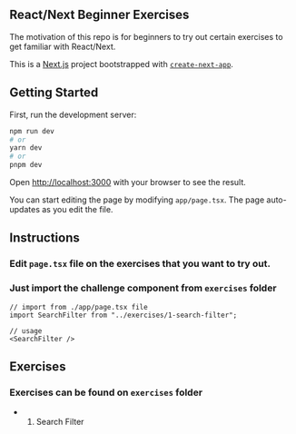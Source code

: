 ## React/Next Beginner Exercises

The motivation of this repo is for beginners to try out certain exercises to get familiar with React/Next.

This is a [Next.js](https://nextjs.org/) project bootstrapped with [`create-next-app`](https://github.com/vercel/next.js/tree/canary/packages/create-next-app).

## Getting Started

First, run the development server:

```bash
npm run dev
# or
yarn dev
# or
pnpm dev
```

Open [http://localhost:3000](http://localhost:3000) with your browser to see the result.

You can start editing the page by modifying `app/page.tsx`. The page auto-updates as you edit the file.

## Instructions

### Edit `page.tsx` file on the exercises that you want to try out.

### Just import the challenge component from `exercises` folder

```
// import from ./app/page.tsx file
import SearchFilter from "../exercises/1-search-filter";

// usage
<SearchFilter />
```

## Exercises

### Exercises can be found on `exercises` folder

- 1. Search Filter
